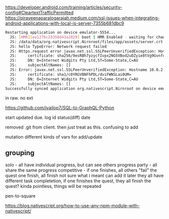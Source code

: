 https://developer.android.com/training/articles/security-config#CleartextTrafficPermitted
https://piraveenaparalogarajah.medium.com/ssl-issues-when-integrating-android-applications-with-local-is-server-7355b681dbc9
```sh
Restarting application on device emulator-5554...
  JS: [HMR][ee1276c29350d43a2029] boot | HMR Enabled - waiting for changes...
  JS: /data/data/org.nativescript.Nirnroot/files/app/assets/server.crt
  JS: hello TypeError: Network request failed
  JS: Https.request error javax.net.ssl.SSLPeerUnverifiedException: Hostname 10.0.2.2 not verified:
  JS:     certificate: sha256/9esRBh7yzycfIvpx2NG5VBod2uDZyie8tVg9Gvnfo6w=
  JS:     DN: O=Internet Widgits Pty Ltd,ST=Some-State,C=AU
  JS:     subjectAltNames: []
  JS: Error: javax.net.ssl.SSLPeerUnverifiedException: Hostname 10.0.2.2 not verified:
  JS:     certificate: sha1/c0YRGVBNFhPDL/dviFWNSLai0UM=
  JS:     DN: O=Internet Widgits Pty Ltd,ST=Some-State,C=AU
  JS:     subjectAltNames: []
Successfully synced application org.nativescript.Nirnroot on device emulator-5554.
```
in raw. no ext

https://github.com/ivailop7/SQL-to-GraphQL-Python

start updated due. log id status(diff) date

removed .git from client. then just treat as this. confusing to add

mutation different kinds of vars for add/update

## grouping
solo - all have individual progress, but can see others progress
party - all share the same progress
competitive - if one finishes, all others "fail" the quest
one finish, all finish
  not sure what i meant
  can add it later
  they all have different task completetion, if one finishes the quest, they all finish the quest?
  kinda pointless, things will be repeated

pen-to-square

https://blog.nativescript.org/how-to-use-any-npm-module-with-nativescript/
